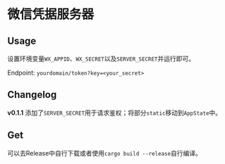 # 微信凭据服务器

## Usage
设置环境变量`WX_APPID`、`WX_SECRET`以及`SERVER_SECRET`并运行即可。

Endpoint: `yourdomain/token?key=<your_secret>`

## Changelog

**v0.1.1** 添加了`SERVER_SECRET`用于请求鉴权；将部分`static`移动到`AppState`中。

## Get
可以去Release中自行下载或者使用`cargo build --release`自行编译。
